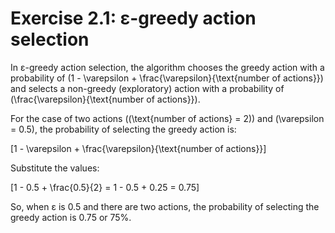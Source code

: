 # Exercise 2.1: ε-greedy action selection

In ε-greedy action selection, the algorithm chooses the greedy action with a probability of \(1 - \varepsilon + \frac{\varepsilon}{\text{number of actions}}\) and selects a non-greedy (exploratory) action with a probability of \(\frac{\varepsilon}{\text{number of actions}}\).

For the case of two actions (\(\text{number of actions} = 2\)) and \(\varepsilon = 0.5\), the probability of selecting the greedy action is:

\[1 - \varepsilon + \frac{\varepsilon}{\text{number of actions}}\]

Substitute the values:

\[1 - 0.5 + \frac{0.5}{2} = 1 - 0.5 + 0.25 = 0.75\]

So, when ε is 0.5 and there are two actions, the probability of selecting the greedy action is 0.75 or 75%.